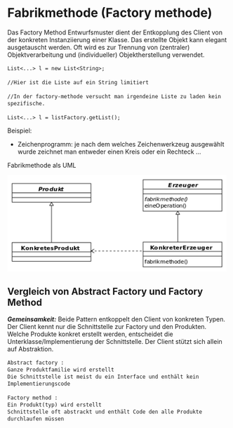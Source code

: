 ﻿Fabrikmethode (Factory methode)
====
Das Factory Method Entwurfsmuster dient der Entkopplung des Client von der konkreten Instanziierung einer Klasse. Das erstellte Objekt kann elegant ausgetauscht werden. Oft wird es zur Trennung von (zentraler) Objektverarbeitung und (individueller) Objektherstellung verwendet. 

```
List<...> l = new List<String>;

//Hier ist die Liste auf ein String limitiert

//In der factory-methode versucht man irgendeine Liste zu laden kein spezifische.

List<...> l = listFactory.getList();
```

Beispiel:
- Zeichenprogramm: je nach dem welches Zeichenwerkzeug ausgewählt wurde zeichnet man entweder einen Kreis oder ein Rechteck ...


Fabrikmethode als UML

<img src="Bilder\Fabrikmethode.png" alt="FabrikmethodeKlassendiagram" width="500">

## Vergleich von Abstract Factory und Factory Method

***Gemeinsamkeit:*** Beide Pattern entkoppelt den Client von konkreten Typen. Der Client kennt nur die Schnittstelle zur Factory und den Produkten. Welche Produkte konkret erstellt werden, entscheidet die Unterklasse/Implementierung der Schnittstelle. Der Client stützt sich allein auf Abstraktion. 

    Abstract factory :
    Ganze Produktfamilie wird erstellt
    Die Schnittstelle ist meist du ein Interface und enthält kein Implementierungscode

    Factory method :
    Ein Produkt(typ) wird erstellt
    Schnittstelle oft abstrackt und enthält Code den alle Produkte durchlaufen müssen







   
    













